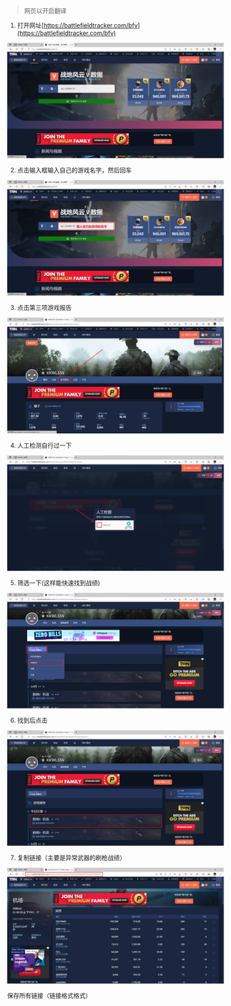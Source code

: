 > 网页以开启翻译

1. 打开网址[https://battlefieldtracker.com/bfv](https://battlefieldtracker.com/bfv)

![1](../_images/bfban/1.png)

2. 点击输入框输入自己的游戏名字，然后回车

![2](../_images/bfban/2.png)

3. 点击第三项游戏报告

![3](../_images/bfban/3.png)

4. 人工检测自行过一下

![4](../_images/bfban/4.png)

5. 筛选一下(这样能快速找到战绩)

![5](../_images/bfban/7.png)

6. 找到后点击

![6](../_images/bfban/5.png)

7. 复制链接（主要是异常武器的刷枪战绩）

![7](../_images/bfban/6.png)

保存所有链接（链接格式格式）
